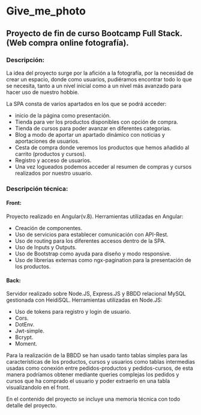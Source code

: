 # Give_me_photo 

## Proyecto de fin de curso Bootcamp Full Stack. (Web compra online fotografía). 

### Descripción:
La idea del proyecto surge por la afición a la fotografía, por la necesidad de crear un espacio, donde como usuarios, pudiéramos encontrar todo lo que se necesita, 
tanto a un nivel inicial como a un nivel más avanzado para hacer uso de nuestro hobbie.

La SPA consta de varios apartados en los que se podrá acceder:
- inicio de la página como presentación.
- Tienda para ver los productos disponibles con opción de compra.
- Tienda de cursos para poder avanzar en diferentes categorias.
- Blog a modo de aportar un apartado dinámico con noticias y aportaciones de usuarios.
- Cesta de compra donde veremos los productos que hemos añadido al carrito (productos y cursos).
- Registro y acceso de usuarios.
- Una vez logueados podemos acceder al resumen de compras y cursos realizados por nuestro usuario.

### Descripción técnica:
#### Front:
Proyecto realizado en Angular(v.8).
Herramientas utilizadas en Angular:
- Creación de componentes.
- Uso de servicios para establecer comunicación con API-Rest.
- Uso de routing para los diferentes accesos dentro de la SPA.
- Uso de Inputs y Outputs.
- Uso de Bootstrap como ayuda para diseño y modo responsive.
- Uso de librerias externas como ngx-pagination para la presentación de los productos.

#### Back:
Servidor realizado sobre Node.JS, Express.JS y BBDD relacional MySQL gestionada con HeidiSQL.
Herramientas utilizadas en Node.JS:
- Uso de tokens para registro y login de usuario.
- Cors.
- DotEnv.
- Jwt-simple.
- Bcrypt.
- Moment.

Para la realización de la BBDD se han usado tanto tablas simples para las características de los productos, cursos y usuarios como tablas intermedias
usadas como conexión entre pedidos-productos y pedidos-cursos, de esta manera podríamos obtener mediante queries complejas los pedidos y cursos que ha comprado el usuario y poder extraerlo en una tabla visualizandolo en el front.

En el contenido del proyecto se incluye una memoria técnica con todo detalle del proyecto.
